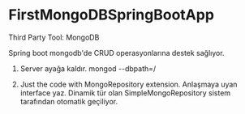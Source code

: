 # FirstMongoDBSpringBootApp

Third Party Tool: MongoDB

Spring boot mongodb'de CRUD operasyonlarına destek sağlıyor.


1. Server ayağa kaldır.
mongod --dbpath=/<path to data db directory> 

2. Just the code with MongoRepository extension. Anlaşmaya uyan interface yaz. 
Dinamik tür olan SimpleMongoRepository sistem tarafından otomatik geçiliyor.
